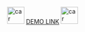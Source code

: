 <img src="https://png.pngtree.com/png-clipart/20190617/original/pngtree-car-car-private-car-rv-png-image_3897294.jpg" alt="car icon" width="40" height="40"> [DEMO LINK](https://batstolya.github.io/redux) <img src="https://png.pngtree.com/png-clipart/20190617/original/pngtree-car-car-private-car-rv-png-image_3897294.jpg" alt="car icon" width="40" height="40">
